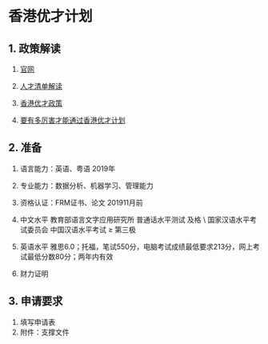 # 香港优才计划

## 1. 政策解读
1. [官网](https://www.immd.gov.hk/hks/services/visas/quality_migrant_admission_scheme.html)

2. [人才清单解读](https://zhuanlan.zhihu.com/p/44169060)
3. [香港优才政策](https://zhuanlan.zhihu.com/p/39515072)
4. [要有多厉害才能通过香港优才计划](https://www.zhihu.com/question/26021584)

## 2. 准备
1. 语言能力：英语、粤语					2019年
2. 专业能力：数据分析、机器学习、管理能力	
3. 资格认证：FRM证书、论文					201911月前

4. 中文水平  教育部语言文字应用研究所 普通话水平测试  及格 \ 国家汉语水平考试委员会 中国汉语水平考试 ≥ 第三极
5. 英语水平	雅思6.0；托福，笔试550分，电脑考试成绩最低要求213分，网上考试最低分数80分；两年内有效

6. 财力证明


## 3. 申请要求
1. 填写申请表
2. 附件：支撑文件
	